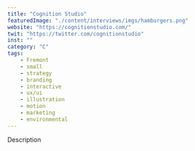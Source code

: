 ```yaml
---
title: "Cognition Studio"
featuredImage: "./content/interviews/imgs/hamburgers.png"
website: "https://cognitionstudio.com/"
twit: "https://twitter.com/cognitionstudio"
inst: ""
category: "C"
tags:
    - Fremont
    - small
    - strategy
    - branding
    - interactive
    - ux/ui
    - illustration
    - motion
    - marketing
    - environmental
---
```


Description
